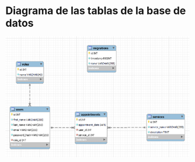 # Diagrama de las tablas de la base de datos

![Diagram for the first tables created](./img/Diagram_Tables.png)